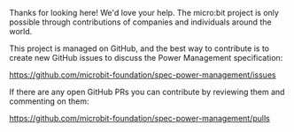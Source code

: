 Thanks for looking here! We'd love your help. The micro:bit project is only
possible through contributions of companies and individuals around the world.

This project is managed on GitHub, and the best way to contribute is to create
new GitHub issues to discuss the Power Management specification:

https://github.com/microbit-foundation/spec-power-management/issues

If there are any open GitHub PRs you can contribute by reviewing them and
commenting on them:

https://github.com/microbit-foundation/spec-power-management/pulls
